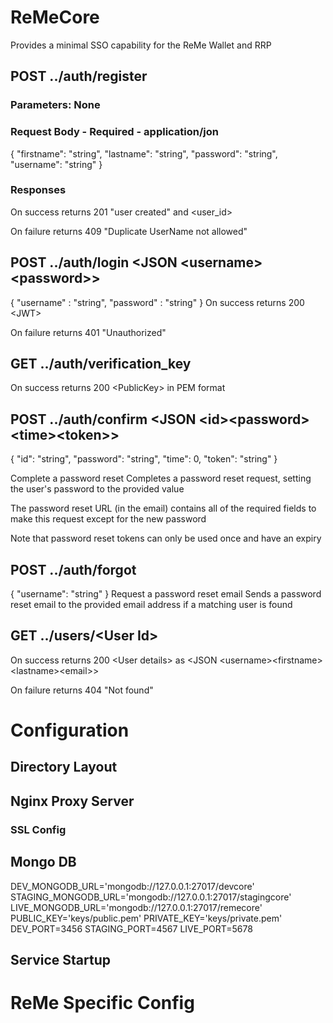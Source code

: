 # ReMeCore
Provides a minimal SSO capability for the ReMe Wallet  and RRP

## POST ../auth/register 

### Parameters: None
### Request Body - Required - application/jon
 
  {
  "firstname": "string",
  "lastname": "string",
  "password": "string",
  "username": "string"
  }
  
### Responses
  On success returns 201 "user created" and <user_id>

  On failure returns 409 "Duplicate UserName not allowed"

## POST ../auth/login <JSON \<username>\<password>> 

{
  "username" : "string",
  "password" : "string"
}
  On success returns 200 \<JWT>

  On failure returns 401 "Unauthorized"

## GET ../auth/verification_key

  On success returns 200 \<PublicKey> in PEM format 

## POST  ../auth/confirm <JSON \<id>\<password>\<time>\<token>> 


{
  "id": "string",
  "password": "string",
  "time": 0,
  "token": "string"
}

Complete a password reset
Completes a password reset request, setting the user's password to the provided value

The password reset URL (in the email) contains all of the required fields to make this request except for the new password

Note that password reset tokens can only be used once and have an expiry

## POST ../auth/forgot

{
  "username": "string"
}
Request a password reset email
Sends a password reset email to the provided email address if a matching user is found

## GET ../users/\<User Id>

   On success returns 200 \<User details> as \<JSON \<username>\<firstname>\<lastname>\<email>>

   On failure returns 404 "Not found"
   
   

   
# Configuration
## Directory Layout

## Nginx Proxy Server

### SSL Config

## Mongo DB
DEV_MONGODB_URL='mongodb://127.0.0.1:27017/devcore'
STAGING_MONGODB_URL='mongodb://127.0.0.1:27017/stagingcore'
LIVE_MONGODB_URL='mongodb://127.0.0.1:27017/remecore'
PUBLIC_KEY='keys/public.pem'
PRIVATE_KEY='keys/private.pem'
DEV_PORT=3456
STAGING_PORT=4567
LIVE_PORT=5678

## Service Startup


# ReMe Specific Config
